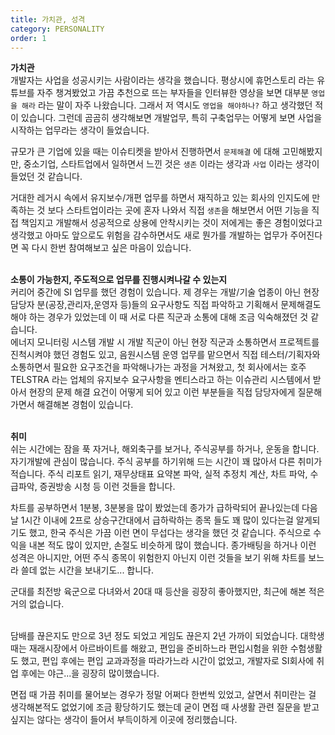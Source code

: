 ```yaml
---
title: 가치관, 성격
category: PERSONALITY
order: 1
---
```


**가치관**<br>
개발자는 사업을 성공시키는 사람이라는 생각을 했습니다. 평상시에 휴먼스토리 라는 유튜브를 자주 챙겨봤었고 가끔 추천으로 뜨는 부자들을 인터뷰한 영상을 보면 대부분 `영업을 해라` 라는 말이 자주 나왔습니다. 그래서 저 역시도 `영업을 해야하나?` 하고 생각했던 적이 있습니다. 그런데 곰곰히 생각해보면 개발업무, 특히 구축업무는 어떻게 보면 사업을 시작하는 업무라는 생각이 들었습니다. <br>

규모가 큰 기업에 있을 때는 이슈티켓을 받아서 진행하면서 `문제해결` 에 대해 고민해봤지만, 중소기업, 스타트업에서 일하면서 느낀 것은 `생존` 이라는 생각과 `사업` 이라는 생각이 들었던 것 같습니다. <br>

거대한 레거시 속에서 유지보수/개편 업무를 하면서 재직하고 있는 회사의 인지도에 만족하는 것 보다 스타트업이라는 곳에 혼자 나와서 직접 `생존`을 해보면서 어떤 기능을 직접 책임지고 개발해서 성공적으로 상용에 안착시키는 것이 저에게는 좋은 경험이었다고 생각했고 아마도 앞으로도 위험을 감수하면서도 새로 뭔가를 개발하는 업무가 주어진다면 꼭 다시 한번 참여해보고 싶은 마음이 있습니다.<br>
<br>

**소통이 가능한지, 주도적으로 업무를 진행시켜나갈 수 있는지**<br>
커리어 중간에 SI 업무를 했던 경험이 있습니다. 제 경우는 개발/기술 업종이 아닌 현장 담당자 분(공장,관리자,운영자 등)들의 요구사항도 직접 파악하고 기획해서 문제해결도 해야 하는 경우가 있었는데 이 때 서로 다른 직군과 소통에 대해 조금 익숙해졌던 것 같습니다.<br>
에너지 모니터링 시스템 개발 시 개발 직군이 아닌 현장 직군과 소통하면서 프로젝트를 진척시켜야 했던 경험도 있고, 음원시스템 운영 업무를 맡으면서 직접 테스터/기획자와 소통하면서 필요한 요구조건을 파악해나가는 과정을 거쳐왔고, 첫 회사에서는 호주 TELSTRA 라는 업체의 유지보수 요구사항을 멘티스라고 하는 이슈관리 시스템에서 받아서 현장의 문제 해결 요건이 어떻게 되어 있고 이런 부분들을 직접 담당자에게 질문해가면서 해결해본 경험이 있습니다.<BR>
<BR>


**취미**<br>
쉬는 시간에는 잠을 푹 자거나, 해외축구를 보거나, 주식공부를 하거나, 운동을 합니다. 자기개발에 관심이 많습니다. 주식 공부를 하기위해 드는 시간이 꽤 많아서 다른 취미가 적습니다. 주식 리포트 읽기, 재무상태표 요약본 파악, 실적 추정치 계산, 차트 파악, 수급파악, 증권방송 시청 등 이런 것들을 합니다.<br>

차트를 공부하면서 1분봉, 3분봉을 많이 봤었는데 종가가 급하락되어 끝나있는데 다음날 1시간 이내에 2프로 상승구간대에서 급하락하는 종목 들도 꽤 많이 있다는걸 알게되기도 했고, 한국 주식은 가끔 이런 면이 무섭다는 생각을 했던 것 같습니다. 주식으로 수익을 내본 적도 많이 있지만, 손절도 비슷하게 많이 했습니다. 종가배팅을 하거나 이런 성격은 아니지만, 어떤 주식 종목이 위험한지 아닌지 이런 것들을 보기 위해 차트를 보느라 쓸데 없는 시간을 보내기도... 합니다.<br>

군대를 최전방 육군으로 다녀와서 20대 때 등산을 굉장히 좋아했지만, 최근에 해본 적은 거의 없습니다.<br>
<br>

담배를 끊은지도 만으로 3년 정도 되었고 게임도 끊은지 2년 가까이 되었습니다. 대학생 때는 재래시장에서 아르바이트를 해왔고, 편입을 준비하느라 편입시험을 위한 수험생활도 했고, 편입 후에는 편입 교과과정을 따라가느라 시간이 없었고, 개발자로 SI회사에 취업 후에는 야근...을 굉장히 많이했습니다. <br>

면접 때 가끔 취미를 물어보는 경우가 정말 어쩌다 한번씩 있었고, 살면서 취미란는 걸 생각해본적도 없었기에 조금 황당하기도 했는데 굳이 면접 때 사생활 관련 질문을 받고 싶지는 않다는 생각이 들어서 부득이하게 이곳에 정리했습니다.<br>
<br>
